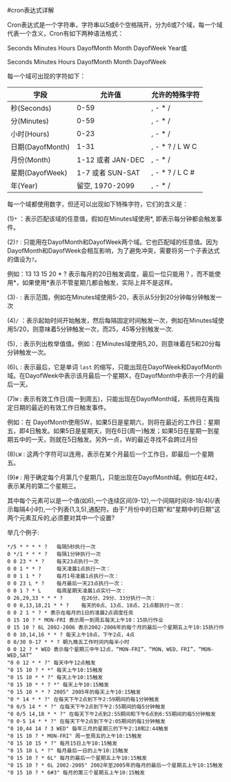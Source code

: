 #cron表达式详解

Cron表达式是一个字符串，字符串以5或6个空格隔开，分为6或7个域，每一个域代表一个含义，Cron有如下两种语法格式： 

Seconds Minutes Hours DayofMonth Month DayofWeek Year或 

Seconds Minutes Hours DayofMonth Month DayofWeek

每一个域可出现的字符如下：
 
字段 | 允许值 | 允许的特殊字符
--- | --- | ---
秒(Seconds) | 0-59 | , - * /
分(Minutes) | 0-59 | , - * / 
小时(Hours) | 0-23 | , - * / 
日期(DayofMonth) | 1-31 | , - * ? / L W C 
月份(Month) | 1-12 或者 JAN-DEC | , - * / 
星期(DayofWeek) | 1-7 或者 SUN-SAT | , - * ? / L C # 
年(Year) | 留空, 1970-2099 | , - * /

每一个域都使用数字，但还可以出现如下特殊字符，它们的含义是： 

(1)`*` ：表示匹配该域的任意值，假如在Minutes域使用*, 即表示每分钟都会触发事件。

(2)`?` : 只能用在DayofMonth和DayofWeek两个域。它也匹配域的任意值。因为DayofMonth和DayofWeek会相互影响，为了避免冲突，需要将另一个子表达式的值设为`?`。

例如：13 13 15 20 * ?  表示每月的20日触发调度，最后一位只能用？，而不能使用*，如果使用*表示不管星期几都会触发，实际上并不是这样。 

(3)`-` : 表示范围，例如在Minutes域使用5-20，表示从5分到20分钟每分钟触发一次 

(4)`/` ：表示起始时间开始触发，然后每隔固定时间触发一次，例如在Minutes域使用5/20，则意味着5分钟触发一次，而25，45等分别触发一次. 

(5)`,` : 表示列出枚举值值。例如：在Minutes域使用5,20，则意味着在5和20分每分钟触发一次。 

(6)`L` : 表示最后，它是单词 `last` 的缩写，只能出现在DayofWeek和DayofMonth域。在DayofWeek中表示该月最后一个星期X，在DayofMonth中表示一个月的最后一天。

(7)`W` : 表示有效工作日(周一到周五)，只能出现在DayofMonth域，系统将在离指定日期的最近的有效工作日触发事件。

例如：在 DayofMonth使用5W，如果5日是星期六，则将在最近的工作日：星期五，即4日触发。如果5日是星期天，则在6日(周一)触发；如果5日在星期一到星期五中的一天，则就在5日触发。另外一点，W的最近寻找不会跨过月份 

(8)`LW` : 这两个字符可以连用，表示在某个月最后一个工作日，即最后一个星期五。 

(9)`#` : 用于确定每个月第几个星期几，只能出现在DayofMonth域。例如在4#2，表示某月的第二个星期三。

其中每个元素可以是一个值(如6),一个连续区间(9-12),一个间隔时间(8-18/4)(/表示每隔4小时),一个列表(1,3,5),通配符。由于"月份中的日期"和"星期中的日期"这两个元素互斥的,必须要对其中一个设置?

举几个例子:
 
```
*/5 * * * * ?   每隔5秒执行一次
0 */1 * * * ?   每隔1分钟执行一次
0 0 23 * * ?    每天23点执行一次
0 0 1 * * ?     每天凌晨1点执行一次：
0 0 1 1 * ?     每月1号凌晨1点执行一次：
0 0 23 L * ?    每月最后一天23点执行一次：
0 0 1 ? * L     每周星期天凌晨1点实行一次：
0 26,29,33 * * * ?      在26分、29分、33分执行一次：
0 0 0,13,18,21 * * ?    每天的0点、13点、18点、21点都执行一次：
0 0 2 1 * ? * 表示在每月的1日的凌晨2点调度任务 
0 15 10 ? * MON-FRI 表示周一到周五每天上午10：15执行作业 
0 15 10 ? 6L 2002-2006 表示2002-2006年的每个月的最后一个星期五上午10:15执行作
0 0 10,14,16 * * ? 每天上午10点，下午2点，4点 
0 0/30 9-17 * * ? 朝九晚五工作时间内每半小时 
0 0 12 ? * WED 表示每个星期三中午12点，“MON-FRI”，“MON，WED，FRI”，“MON-WED,SAT”
"0 0 12 * * ?" 每天中午12点触发 
"0 15 10 ? * *" 每天上午10:15触发 
"0 15 10 * * ?" 每天上午10:15触发 
"0 15 10 * * ? *" 每天上午10:15触发 
"0 15 10 * * ? 2005" 2005年的每天上午10:15触发 
"0 * 14 * * ?" 在每天下午2点到下午2:59期间的每1分钟触发 
"0 0/5 14 * * ?" 在每天下午2点到下午2:55期间的每5分钟触发 
"0 0/5 14,18 * * ?" 在每天下午2点到2:55期间和下午6点到6:55期间的每5分钟触发 
"0 0-5 14 * * ?" 在每天下午2点到下午2:05期间的每1分钟触发 
"0 10,44 14 ? 3 WED" 每年三月的星期三的下午2:10和2:44触发 
"0 15 10 ? * MON-FRI" 周一至周五的上午10:15触发 
"0 15 10 15 * ?" 每月15日上午10:15触发 
"0 15 10 L * ?" 每月最后一日的上午10:15触发 
"0 15 10 ? * 6L" 每月的最后一个星期五上午10:15触发 
"0 15 10 ? * 6L 2002-2005" 2002年至2005年的每月的最后一个星期五上午10:15触发 
"0 15 10 ? * 6#3" 每月的第三个星期五上午10:15触发
```
